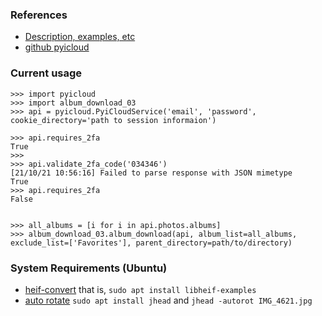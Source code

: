 ### References
* [Description, examples, etc](https://pypi.org/project/pyicloud/)
* [github pyicloud](https://github.com/picklepete/pyicloud)

### Current usage

```
>>> import pyicloud
>>> import album_download_03
>>> api = pyicloud.PyiCloudService('email', 'password', cookie_directory='path to session informaion')

>>> api.requires_2fa
True
>>> 
>>> api.validate_2fa_code('034346')
[21/10/21 10:56:16] Failed to parse response with JSON mimetype
True
>>> api.requires_2fa
False


>>> all_albums = [i for i in api.photos.albums]
>>> album_download_03.album_download(api, album_list=all_albums, exclude_list=['Favorites'], parent_directory=path/to/directory)

```

### System Requirements (Ubuntu)
* [heif-convert](https://stuffjasondoes.com/2019/07/10/batch-convert-heic-to-jpg-in-linux/)
    that is, `sudo apt install libheif-examples`
* [auto rotate](https://www.sentex.ca/~mwandel/jhead/)
    `sudo apt install jhead` and `jhead -autorot IMG_4621.jpg`
